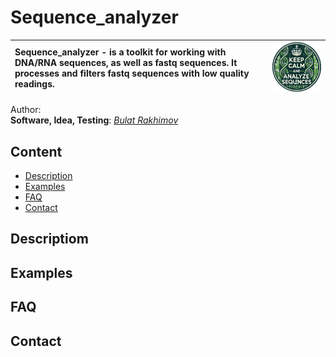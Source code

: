# Sequence_analyzer
| Sequence_analyzer - is a toolkit for working with DNA/RNA sequences, as well as fastq sequences. It processes and filters fastq sequences with low quality readings. | <img src="tool_pict.png" alt="Логотип проекта" width="300"/> |
|:--------------------------------------------------------|:-------------------------------------------------------:|

Author:  
**Software, Idea, Testing**: [*Bulat Rakhimov*](https://t.me/bulatych_7)  
## Content
- [Description](##description)
- [Examples](##Examples)
- [FAQ](##FAQ)
- [Contact](##contact)
## Descriptiom
## Examples
## FAQ
## Contact
